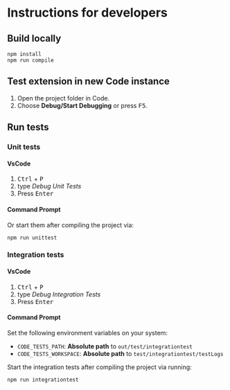 # Instructions for developers

## Build locally

```
npm install
npm run compile
```

## Test extension in new Code instance

1. Open the project folder in Code.
2. Choose **Debug/Start Debugging** or press <kbd>F5</kbd>.

## Run tests

### Unit tests

#### VsCode
1. <kbd>Ctrl</kbd> + <kbd>P</kbd>
2. type *Debug Unit Tests*
3. Press <kbd>Enter</kbd>

#### Command Prompt
Or start them after compiling the project via:
```
npm run unittest
```

### Integration tests
#### VsCode
1. <kbd>Ctrl</kbd> + <kbd>P</kbd>
2. type *Debug Integration Tests*
3. Press <kbd>Enter</kbd>

#### Command Prompt
Set the following environment variables on your system:
* `CODE_TESTS_PATH`: **Absolute path** to `out/test/integrationtest`
* `CODE_TESTS_WORKSPACE`: **Absolute path** to `test/integrationtest/testLogs`

Start the integration tests after compiling the project via running:
```
npm run integrationtest
```
